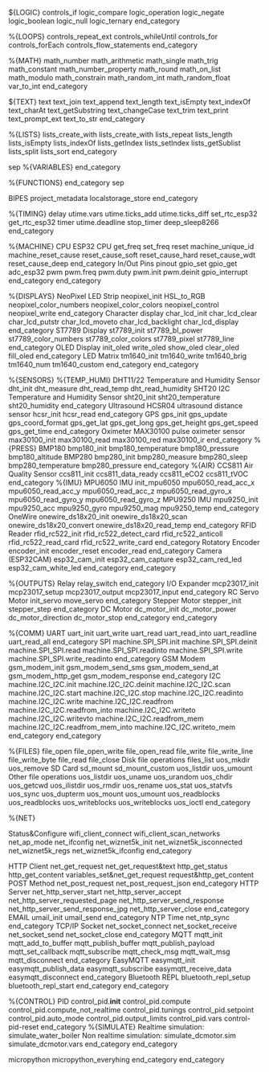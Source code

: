 ${LOGIC}
controls_if
logic_compare
logic_operation
logic_negate
logic_boolean
logic_null
logic_ternary
end_category

%{LOOPS}
controls_repeat_ext
controls_whileUntil
controls_for
controls_forEach
controls_flow_statements
end_category

%{MATH}
math_number
math_arithmetic
math_single
math_trig
math_constant
math_number_property
math_round
math_on_list
math_modulo
math_constrain
math_random_int
math_random_float
var_to_int
end_category

${TEXT}
text
text_join
text_append
text_length
text_isEmpty
text_indexOf
text_charAt
text_getSubstring
text_changeCase
text_trim
text_print
text_prompt_ext
text_to_str
end_category

%{LISTS}
lists_create_with
lists_create_with
lists_repeat
lists_length
lists_isEmpty
lists_indexOf
lists_getIndex
lists_setIndex
lists_getSublist
lists_split
lists_sort
end_category

sep
%{VARIABLES}
end_category

%{FUNCTIONS}
end_category
sep

BIPES
project_metadata
localstorage_store
end_category

%{TIMING}
delay
utime.vars
utime.ticks_add
utime.ticks_diff
set_rtc_esp32
get_rtc_esp32
timer
utime.deadline
stop_timer
deep_sleep8266 
end_category

%{MACHINE}
CPU
ESP32 CPU
get_freq
set_freq
reset
machine_unique_id
machine_reset_cause
reset_cause_soft
reset_cause_hard
reset_cause_wdt
reset_cause_deep
end_category
In/Out Pins
pinout
gpio_set
gpio_get
adc_esp32
pwm
pwm.freq
pwm.duty
pwm.init
pwm.deinit
gpio_interrupt
end_category
end_category

%{DISPLAYS}
NeoPixel LED Strip
neopixel_init
HSL_to_RGB
neopixel_color_numbers
neopixel_color_colors
neopixel_control
neopixel_write
end_category
Character display
char_lcd_init
char_lcd_clear
char_lcd_putstr
char_lcd_moveto
char_lcd_backlight
char_lcd_display
end_category
ST7789 Display
st7789_init
st7789_bl_power
st7789_color_numbers
st7789_color_colors
st7789_pixel
st7789_line
end_category
OLED Display
init_oled
write_oled
show_oled
clear_oled
fill_oled
end_category
LED Matrix
tm1640_init
tm1640_write
tm1640_brig
tm1640_num
tm1640_custom
end_category
end_category

%{SENSORS}
%{TEMP_HUMI}
DHT11/22 Temperature and Humidity Sensor
dht_init
dht_measure
dht_read_temp
dht_read_humidity
SHT20 I2C Temperature and Humidity Sensor
sht20_init
sht20_temperature
sht20_humidity
end_category
Ultrasound
HCSR04 ultrasound distance sensor
hcsr_init
hcsr_read
end_category
GPS
gps_init
gps_update
gps_coord_format
gps_get_lat
gps_get_long
gps_get_height
gps_get_speed
gps_get_time
end_category
Oximeter
MAX30100 pulse oximeter sensor
max30100_init
max30100_read
max30100_red
max30100_ir
end_category
%{PRESS}
BMP180
bmp180_init
bmp180_temperature
bmp180_pressure
bmp180_altitude
BMP280
bmp280_init
bmp280_measure
bmp280_sleep
bmp280_temperature
bmp280_pressure
end_category
%{AIR}
CCS811 Air Quality Sensor
ccs811_init
ccs811_data_ready
ccs811_eCO2
ccs811_tVOC
end_category
%{IMU}
MPU6050 IMU
init_mpu6050
mpu6050_read_acc_x
mpu6050_read_acc_y
mpu6050_read_acc_z
mpu6050_read_gyro_x
mpu6050_read_gyro_y
mpu6050_read_gyro_z
MPU9250 IMU
mpu9250_init
mpu9250_acc
mpu9250_gyro
mpu9250_mag
mpu9250_temp
end_category
OneWire
onewire_ds18x20_init
onewire_ds18x20_scan
onewire_ds18x20_convert
onewire_ds18x20_read_temp
end_category
RFID Reader
rfid_rc522_init
rfid_rc522_detect_card
rfid_rc522_anticoll
rfid_rc522_read_card
rfid_rc522_write_card
end_category
Rotatory Encoder
encoder_init
encoder_reset
encoder_read
end_category
Camera (ESP32CAM)
esp32_cam_init
esp32_cam_capture
esp32_cam_red_led
esp32_cam_white_led
end_category
end_category

%{OUTPUTS}
Relay
relay_switch
end_category
I/O Expander
mcp23017_init
mcp23017_setup
mcp23017_output
mcp23017_input
end_category
RC Servo Motor
init_servo
move_servo
end_category
Stepper Motor
stepper_init
stepper_step
end_category
DC Motor
dc_motor_init
dc_motor_power
dc_motor_direction
dc_motor_stop
end_category
end_category

%{COMM}
UART
uart_init
uart_write
uart_read
uart_read_into
uart_readline
uart_read_all
end_category
SPI
machine.SPI_SPI.init
machine.SPI_SPI.deinit
machine.SPI_SPI.read
machine.SPI_SPI.readinto
machine.SPI_SPI.write
machine.SPI_SPI.write_readinto
end_category
GSM Modem
gsm_modem_init
gsm_modem_send_sms
gsm_modem_send_at
gsm_modem_http_get
gsm_modem_response
end_category
I2C
machine.I2C_I2C.init
machine.I2C_I2C.deinit
machine.I2C_I2C.scan
machine.I2C_I2C.start
machine.I2C_I2C.stop
machine.I2C_I2C.readinto
machine.I2C_I2C.write
machine.I2C_I2C.readfrom
machine.I2C_I2C.readfrom_into
machine.I2C_I2C.writeto
machine.I2C_I2C.writevto
machine.I2C_I2C.readfrom_mem
machine.I2C_I2C.readfrom_mem_into
machine.I2C_I2C.writeto_mem
end_category
end_category

%{FILES}
file_open
file_open_write
file_open_read
file_write
file_write_line
file_write_byte
file_read
file_close
Disk file operations
files_list
uos_mkdir
uos_remove
SD Card
sd_mount
sd_mount_custom
uos_listdir
uos_umount
Other file operations
uos_listdir
uos_uname
uos_urandom
uos_chdir
uos_getcwd
uos_ilistdir
uos_rmdir
uos_rename
uos_stat
uos_statvfs
uos_sync
uos_dupterm
uos_mount
uos_umount
uos_readblocks
uos_readblocks
uos_writeblocks
uos_writeblocks
uos_ioctl
end_category

%{NET}

Status&Configure
wifi_client_connect
wifi_client_scan_networks
net_ap_mode
net_ifconfig
net_wiznet5k_init
net_wiznet5k_isconnected
net_wiznet5k_regs
net_wiznet5k_ifconfig
end_category

HTTP Client
net_get_request
net_get_request&text
http_get_status
http_get_content
variables_set&net_get_request
request&http_get_content
POST Method
net_post_request
net_post_request_json
end_category
HTTP Server
net_http_server_start
net_http_server_accept
net_http_server_requested_page
net_http_server_send_response
net_http_server_send_response_jpg
net_http_server_close
end_category
EMAIL
umail_init
umail_send
end_category
NTP Time
net_ntp_sync
end_category
TCP/IP Socket
net_socket_connect
net_socket_receive
net_socket_send
net_socket_close
end_category
MQTT
mqtt_init
mqtt_add_to_buffer
mqtt_publish_buffer
mqtt_publish_payload
mqtt_set_callback
mqtt_subscribe
mqtt_check_msg
mqtt_wait_msg
mqtt_disconnect
end_category
EasyMQTT
easymqtt_init
easymqtt_publish_data
easymqtt_subscribe
easymqtt_receive_data
easymqtt_disconnect
end_category
Bluetooth REPL
bluetooth_repl_setup
bluetooth_repl_start
end_category
end_category

%{CONTROL}
PID
control_pid.__init__
control_pid.compute
control_pid.compute_not_realtime
control_pid.tunings
control_pid.setpoint
control_pid.auto_mode
control_pid.output_limits
control_pid.vars
control-pid-reset
end_category
%{SIMULATE}
Realtime simulation:
simulate_water_boiler
Non realtime simulation:
simulate_dcmotor.sim
simulate_dcmotor.vars
end_category
end_category

micropython
micropython_everyhing
end_category
end_category
